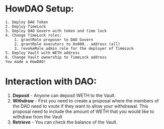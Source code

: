 # HowDAO Setup:
```
1. Deploy DAO Token 
2. Deploy TimeLock
3. Deploy DAO Govern with token and time lock
4. Change TimeLock roles:
    1. grantRole proposer to DAO Govern
    2. grantRole executors to 0x000.. address (all)
    3. revokeRole admin role for the deployer of TimeLock
5. Deploy Vault with WETH address
6. Change Vault ownership to TimeLock address
You made a HowDAO!
```

# Interaction with DAO:

1. **Deposit** - Anyone can deposit WETH to the Vault.
2. **Withdraw** - First you need to create a proposal where the members of the DAO need to voute if they want to allow your withdrawal. This proposal need to include the amount of WETH that you would like to withdraw from the Vault
3. **Retrieve** - You can check the balance of the Vault.
